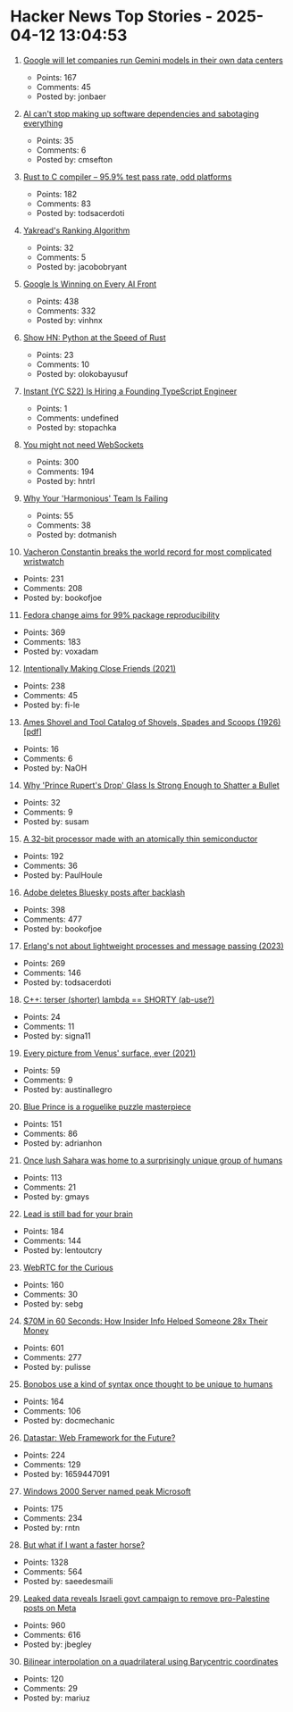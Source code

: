 # Hacker News Top Stories - 2025-04-12 13:04:53

1. [Google will let companies run Gemini models in their own data centers](https://www.cnbc.com/2025/04/09/google-will-let-companies-run-gemini-models-in-their-own-data-centers.html)
   - Points: 167
   - Comments: 45
   - Posted by: jonbaer

2. [AI can't stop making up software dependencies and sabotaging everything](https://www.theregister.com/2025/04/12/ai_code_suggestions_sabotage_supply_chain/)
   - Points: 35
   - Comments: 6
   - Posted by: cmsefton

3. [Rust to C compiler – 95.9% test pass rate, odd platforms](https://fractalfir.github.io/generated_html/cg_clr_odd_platforms.html)
   - Points: 182
   - Comments: 83
   - Posted by: todsacerdoti

4. [Yakread's Ranking Algorithm](https://obryant.dev/p/yakread-algorithm/)
   - Points: 32
   - Comments: 5
   - Posted by: jacobobryant

5. [Google Is Winning on Every AI Front](https://www.thealgorithmicbridge.com/p/google-is-winning-on-every-ai-front)
   - Points: 438
   - Comments: 332
   - Posted by: vinhnx

6. [Show HN: Python at the Speed of Rust](https://blog.fxn.ai/python-at-the-speed-of-rust/)
   - Points: 23
   - Comments: 10
   - Posted by: olokobayusuf

7. [Instant (YC S22) Is Hiring a Founding TypeScript Engineer](https://www.instantdb.com/hiring/ts-hacker)
   - Points: 1
   - Comments: undefined
   - Posted by: stopachka

8. [You might not need WebSockets](https://hntrl.io/posts/you-dont-need-websockets/)
   - Points: 300
   - Comments: 194
   - Posted by: hntrl

9. [Why Your 'Harmonious' Team Is Failing](https://terriblesoftware.org/2025/03/12/why-your-harmonious-team-is-actually-failing/)
   - Points: 55
   - Comments: 38
   - Posted by: dotmanish

10. [Vacheron Constantin breaks the world record for most complicated wristwatch](https://www.hodinkee.com/articles/introducing-vacheron-constantin-les-cabinotiers-solaria)
   - Points: 231
   - Comments: 208
   - Posted by: bookofjoe

11. [Fedora change aims for 99% package reproducibility](https://lwn.net/Articles/1014979/)
   - Points: 369
   - Comments: 183
   - Posted by: voxadam

12. [Intentionally Making Close Friends (2021)](https://www.neelnanda.io/blog/43-making-friends)
   - Points: 238
   - Comments: 45
   - Posted by: fi-le

13. [Ames Shovel and Tool Catalog of Shovels, Spades and Scoops (1926) [pdf]](https://stonehill-website.s3.amazonaws.com/files/resources/1926-ames-catalog-2.pdf)
   - Points: 16
   - Comments: 6
   - Posted by: NaOH

14. [Why 'Prince Rupert's Drop' Glass Is Strong Enough to Shatter a Bullet](https://www.popularmechanics.com/science/a40008994/why-the-prince-ruperts-drop-is-so-strong/)
   - Points: 32
   - Comments: 9
   - Posted by: susam

15. [A 32-bit processor made with an atomically thin semiconductor](https://arstechnica.com/science/2025/04/researchers-build-a-risc-v-processor-using-a-2d-semiconductor/)
   - Points: 192
   - Comments: 36
   - Posted by: PaulHoule

16. [Adobe deletes Bluesky posts after backlash](https://petapixel.com/2025/04/10/adobe-deletes-bluesky-posts-after-furious-backlash/)
   - Points: 398
   - Comments: 477
   - Posted by: bookofjoe

17. [Erlang's not about lightweight processes and message passing (2023)](https://stevana.github.io/erlangs_not_about_lightweight_processes_and_message_passing.html)
   - Points: 269
   - Comments: 146
   - Posted by: todsacerdoti

18. [C++: terser (shorter) lambda == SHORTY (ab-use?)](https://github.com/hanickadot/shorty)
   - Points: 24
   - Comments: 11
   - Posted by: signa11

19. [Every picture from Venus' surface, ever (2021)](https://www.planetary.org/articles/every-picture-from-venus-surface-ever)
   - Points: 59
   - Comments: 9
   - Posted by: austinallegro

20. [Blue Prince is a roguelike puzzle masterpiece](https://mssv.net/2025/04/07/a-puzzle-designer-on-blue-prince-a-roguelike-puzzle-masterpiece/)
   - Points: 151
   - Comments: 86
   - Posted by: adrianhon

21. [Once lush Sahara was home to a surprisingly unique group of humans](https://www.sciencealert.com/once-lush-sahara-was-home-to-a-surprisingly-unique-group-of-humans)
   - Points: 113
   - Comments: 21
   - Posted by: gmays

22. [Lead is still bad for your brain](https://neurofrontiers.blog/why-lead-is-still-bad-for-your-brain/)
   - Points: 184
   - Comments: 144
   - Posted by: lentoutcry

23. [WebRTC for the Curious](https://webrtcforthecurious.com)
   - Points: 160
   - Comments: 30
   - Posted by: sebg

24. [$70M in 60 Seconds: How Insider Info Helped Someone 28x Their Money](https://data-and-politics.ghost.io/70-million-in-60-seconds-how-insider-information-helped-someone-28x-their-money/)
   - Points: 601
   - Comments: 277
   - Posted by: pulisse

25. [Bonobos use a kind of syntax once thought to be unique to humans](https://www.newscientist.com/article/2474993-bonobos-use-a-kind-of-syntax-once-thought-to-be-unique-to-humans/)
   - Points: 164
   - Comments: 106
   - Posted by: docmechanic

26. [Datastar: Web Framework for the Future?](https://chrismalek.me/posts/data-star-first-impressions/)
   - Points: 224
   - Comments: 129
   - Posted by: 1659447091

27. [Windows 2000 Server named peak Microsoft](https://www.theregister.com/2025/04/11/windows_2000_best_microsoft/)
   - Points: 175
   - Comments: 234
   - Posted by: rntn

28. [But what if I want a faster horse?](https://rakhim.exotext.com/but-what-if-i-really-want-a-faster-horse)
   - Points: 1328
   - Comments: 564
   - Posted by: saeedesmaili

29. [Leaked data reveals Israeli govt campaign to remove pro-Palestine posts on Meta](https://www.dropsitenews.com/p/leaked-data-israeli-censorship-meta)
   - Points: 960
   - Comments: 616
   - Posted by: jbegley

30. [Bilinear interpolation on a quadrilateral using Barycentric coordinates](https://gpuopen.com/learn/bilinear-interpolation-quadrilateral-barycentric-coordinates/)
   - Points: 120
   - Comments: 29
   - Posted by: mariuz


